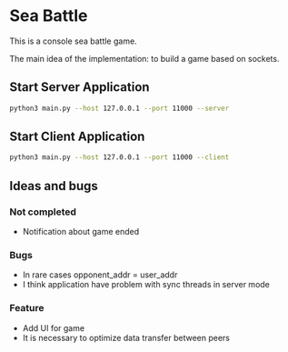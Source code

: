 # Sea Battle

This is a console sea battle game.

The main idea of the implementation: to build a game based on sockets.

## Start Server Application

```bash
python3 main.py --host 127.0.0.1 --port 11000 --server
``` 

## Start Client Application

```bash
python3 main.py --host 127.0.0.1 --port 11000 --client
``` 

## Ideas and bugs

### Not completed
- Notification about game ended

### Bugs
- In rare cases opponent_addr = user_addr
- I think application have problem with sync threads in server mode

### Feature
- Add UI for game
- It is necessary to optimize data transfer between peers
